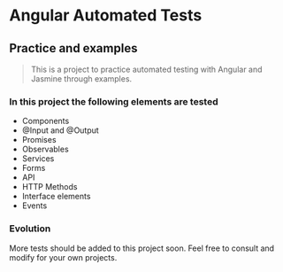 # Angular Automated Tests
## Practice and examples

> This is a project to practice automated testing with Angular and Jasmine through examples.

### In this project the following elements are tested
- Components
- @Input and @Output
- Promises
- Observables
- Services
- Forms
- API
- HTTP Methods
- Interface elements
- Events

### Evolution
More tests should be added to this project soon. Feel free to consult and modify for your own projects.
